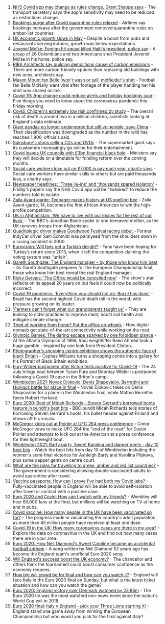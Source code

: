 1. [NHS Covid app may change as rules change, Grant Shapps says](https://www.bbc.co.uk/news/uk-57772515) - The transport secretary says the app's sensitivity may need to be reduced as restrictions change.
2. [Bookings surge after Covid quarantine rules relaxed](https://www.bbc.co.uk/news/business-57770236) - Airlines say bookings increase after the government removed quarantine rules on amber-list countries.
3. [UK economic growth slows in May](https://www.bbc.co.uk/news/business-57769712) - Despite a boost from pubs and restaurants serving indoors, growth was below expectations.
4. [Jovenel Moïse: Foreign hit squad killed Haiti's president, police say](https://www.bbc.co.uk/news/world-latin-america-57766749) - A group of 26 Colombians and two Americans shot President Jovenel Moïse in his home, police say.
5. [RIBA Architects say building demolitions cause of carbon emissions](https://www.bbc.co.uk/news/uk-57756991) - There are more carbon friendly options than replacing old buildings with new ones, architects say.
6. [Mason Mount fan Belle 'won't wash or sell' midfielder's shirt](https://www.bbc.co.uk/news/uk-england-london-57774591) - Football fan Belle McNally went viral after footage of the player handing her his shirt was shared online.
7. [Covid-19: App change could reduce alerts and holiday bookings soar](https://www.bbc.co.uk/news/uk-57757697) - Five things you need to know about the coronavirus pandemic this Friday morning.
8. [Covid: Children's extremely low risk confirmed by study](https://www.bbc.co.uk/news/health-57766717) - The overall risk of death is around two in a million children, scientists looking at England's data estimate.
9. [Giant pandas no longer endangered but still vulnerable, says China](https://www.bbc.co.uk/news/world-asia-china-57773472) - Their classification was downgraded as the number in the wild has reached 1,800, officials said.
10. [Sainsbury's stops selling CDs and DVDs](https://www.bbc.co.uk/news/business-57763301) - The supermarket giant says its customers increasingly go online for their entertainment.
11. [Covid leaves UK councils with £3bn financial black hole](https://www.bbc.co.uk/news/uk-57720900) - Ministers say they will decide on a timetable for funding reform over the coming months.
12. [Social care workers lose out on £7,000 in pay each year, charity says](https://www.bbc.co.uk/news/uk-57752914) - Social care workers have similar skills to others but are paid thousands less, a charity says.
13. [Newspaper headlines: 'Three lie-ins' and 'thousands spared isolation'](https://www.bbc.co.uk/news/blogs-the-papers-57772488) - Friday's papers say the NHS Covid app will be "tweaked" to reduce the numbers told to isolate.
14. [Zaila Avant-garde: Teenager makes history at US spelling bee](https://www.bbc.co.uk/news/world-us-canada-57773502) - Zaila Avant-garde, 14, becomes the first African American to win the high-profile competition.
15. [UK in Afghanistan: 'We have to live with our losses for the rest of our lives'](https://www.bbc.co.uk/news/uk-57768079) - The BBC’s Jonathan Beale spoke to one bereaved mother, as the UK removes troops from Afghanistan.
16. [Quadriplegic driver makes Goodwood Festival racing debut](https://www.bbc.co.uk/news/uk-57768915) - Former IndyCar driver Sam Schmidt was paralysed from the shoulders down in a racing accident in 2000.
17. [Eurovision: Will fans get a Turkish delight?](https://www.bbc.co.uk/news/world-europe-57766798) - Fans have been hoping for Turkey’s return since 2013, when it left the competition claiming the voting system was “unfair”.
18. [Gareth Southgate: The England manager - by those who know him best](https://www.bbc.co.uk/sport/football/57724429) - As Gareth Southgate prepares for the European Championship final, those who know him best reveal the real England manager.
19. [Ricky Gervais: 'The Office would be cancelled now'](https://www.bbc.co.uk/news/entertainment-arts-57317470) - The show's star reflects on its appeal 20 years on but feels it could now be politically incorrect.
20. [Covid-19 pandemic: 'Everything you should not do, Brazil has done'](https://www.bbc.co.uk/news/world-latin-america-57733540) - Brazil has the second highest Covid death toll in the world, with pressure growing on its leader.
21. ['Farmers can't forget what our grandparents taught us'](https://www.bbc.co.uk/news/science-environment-57686365) - They are looking to older practices to improve meat, boost soil health and mitigate climate change.
22. [Tired of working from home? Put the office on wheels](https://www.bbc.co.uk/news/business-57649618) - How digital nomads get state-of-the-art connectivity while working on the road
23. [Olympic Games: The daring escape sparked by one forbidden glance](https://www.bbc.co.uk/sport/weightlifting/57656658) - At the Atlanta Olympics of 1996, Iraqi weightlifter Raed Ahmed took a huge gamble - inspired by one look from President Clinton.
24. [Photographer's shopping centre exhibition shows the authentic face of black Britain](https://www.bbc.co.uk/news/entertainment-arts-57733386) - Cephas Williams turns a shopping centre into a gallery for his Portrait of Black Britain exhibition.
25. [Fury-Wilder postponed after Briton tests positive for Covid-19](https://www.bbc.co.uk/sport/boxing/57770810) - The 24 July trilogy bout between Tyson Fury and Deontay Wilder is postponed following a Covid-19 case in the Briton's camp.
26. [Wimbledon 2021: Novak Djokovic, Denis Shapovalov, Berrettini and Hurkacz battle for place in final](https://www.bbc.co.uk/sport/tennis/57764826) - Novak Djokovic takes on Denis Shapovalov for a place in the Wimbledon final, while Matteo Berrettini faces Hubert Hurkacz.
27. [Euro 2020: Best of Micah Richards - Steven Gerrard's borrowed boots feature in pundit's best bits](https://www.bbc.co.uk/sport/av/football/57673019) - BBC pundit Micah Richards tells stories of borrowing Steven Gerrard's boots, his bullet header against Finland and shows off his vocals.
28. [McGregor kicks out at Poirier at UFC 264 press conference](https://www.bbc.co.uk/sport/av/mixed-martial-arts/57774250) - Conor McGregor vows to make UFC 264 the "end of the road" for Dustin Poirier and attempts to kick out at the American at a press conference for their lightweight bout.
29. [Wimbledon 2021: Barty party, Sweet Karolina and dapper gents - day 10 best bits](https://www.bbc.co.uk/sport/av/tennis/57772008) - Watch the best bits from day 10 of Wimbledon including the women's semi-final victories for Ashleigh Barty and Karolina Pliskova, plus some dapper gents on centre court.
30. [What are the rules for travelling to green, amber and red list countries?](https://www.bbc.co.uk/news/explainers-52544307) - The government is considering allowing double vaccinated adults to avoid quarantine after travel.
31. [Vaccine passports: How can I prove I've had both my Covid jabs?](https://www.bbc.co.uk/news/explainers-55718553) - Fully-vaccinated people in England will be able to avoid self-isolation after travel or contact with a positive case.
32. [Euro 2020 and Covid: How can I watch with my friends?](https://www.bbc.co.uk/news/uk-57386719) - Wembley will host 60,000 fans at the final, but millions will be watching on TV at home and in pubs.
33. [Covid vaccine: How many people in the UK have been vaccinated so far?](https://www.bbc.co.uk/news/health-55274833) - The progress made in vaccinating the country's adult population, as more than 45 million people have received at least one dose.
34. [Covid-19 in the UK: How many coronavirus cases are there in my area?](https://www.bbc.co.uk/news/uk-51768274) - Explore the data on coronavirus in the UK and find out how many cases there are in your area.
35. [Euro 2020: How Neil Diamond's Sweet Caroline became an accidental football anthem](https://www.bbc.co.uk/news/entertainment-arts-57761227) - A song written by Neil Diamond 52 years ago has become the England team's unofficial Euro 2020 song.
36. [Will England's success boost the UK economy?](https://www.bbc.co.uk/news/business-57746627) - The chancellor and others think the tournament could boost consumer confidence as the economy reopens.
37. [How big will crowd be for final and how can you watch it?](https://www.bbc.co.uk/sport/football/57753948) - England will face Italy in the Euro 2020 final on Sunday, but what is the latest ticket situation and how can you watch the game?
38. [Euro 2020: England victory over Denmark watched by 23.86m](https://www.bbc.co.uk/news/entertainment-arts-57763355) - The Euro 2020 tie was the most watched non-news event since the nation's World Cup exit in 2018.
39. [Euro 2020 final: Italy v England - pick your Three Lions starting XI](https://www.bbc.co.uk/sport/football/57765722) - England stand one game away from winning the European Championship but who would you pick for the final against Italy?
